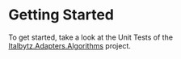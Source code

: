 # Getting Started

To get started, take a look at the Unit Tests of the [Italbytz.Adapters.Algorithms](https://github.com/Italbytz/nuget-adapters-algorithms) project.